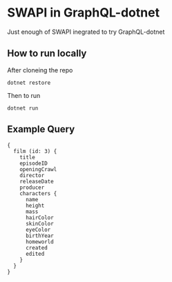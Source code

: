 ﻿SWAPI in GraphQL-dotnet
=======================

Just enough of SWAPI inegrated to try GraphQL-dotnet

How to run locally
------------------

After cloneing the repo

    dotnet restore

Then to run

    dotnet run


Example Query
-------------

```
{
  film (id: 3) {
    title
    episodeID
    openingCrawl
    director
    releaseDate
    producer
    characters {
      name
      height
      mass
      hairColor
      skinColor
      eyeColor
      birthYear
      homeworld
      created
      edited
    }
  }
}
```